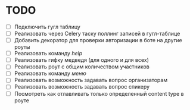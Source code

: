 # TODO
- [ ] Подключить гугл таблицу  
- [ ] Реализовать через Celery таску поллинг записей в гугл-таблице  
- [ ] Добавить декоратор для проверки авторизации в боте на другие роуты  
- [ ] Реализовать команду _help_  
- [ ] Реализовать гифку медведя (для одного и для всех)  
- [ ] Реализовать роут с общим количеством участников  
- [ ] Реализовать команду _меню_  
- [ ] Реализовать возможность задавать вопрос организаторам  
- [ ] Реализовать возможность задавать вопрос спикеру  
- [ ] Посмотреть как отлавливать только определенный content type в роуте  